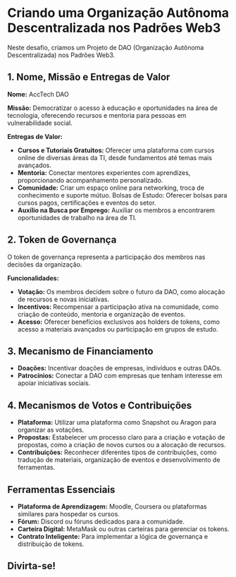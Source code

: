 # Criando uma Organização Autônoma Descentralizada nos Padrões Web3

Neste desafio, criamos um Projeto de DAO (Organização Autônoma Descentralizada) nos Padrões Web3.

## 1. Nome, Missão e Entregas de Valor

**Nome:** AccTech DAO

**Missão:** Democratizar o acesso à educação e oportunidades na área de tecnologia, oferecendo recursos e mentoria para pessoas em vulnerabilidade social.

**Entregas de Valor:** 

- **Cursos e Tutoriais Gratuitos:** Oferecer uma plataforma com cursos online de diversas áreas da TI, desde fundamentos até temas mais avançados.
- **Mentoria:** Conectar mentores experientes com aprendizes, proporcionando acompanhamento personalizado.
- **Comunidade:** Criar um espaço online para networking, troca de conhecimento e suporte mútuo.
Bolsas de Estudo: Oferecer bolsas para cursos pagos, certificações e eventos do setor.
- **Auxílio na Busca por Emprego:** Auxiliar os membros a encontrarem oportunidades de trabalho na área de TI.

## 2. Token de Governança

O token de governança representa a participação dos membros nas decisões da organização. 

**Funcionalidades:**

- **Votação:** Os membros decidem sobre o futuro da DAO, como alocação de recursos e novas iniciativas.
- **Incentivos:** Recompensar a participação ativa na comunidade, como criação de conteúdo, mentoria e organização de eventos.
- **Acesso:** Oferecer benefícios exclusivos aos holders de tokens, como acesso a materiais avançados ou participação em grupos de estudo.

## 3. Mecanismo de Financiamento

- **Doações:** Incentivar doações de empresas, indivíduos e outras DAOs.
- **Patrocínios:** Conectar a DAO com empresas que tenham interesse em apoiar iniciativas sociais.

## 4. Mecanismos de Votos e Contribuições

- **Plataforma:** Utilizar uma plataforma como Snapshot ou Aragon para organizar as votações.
- **Propostas:** Estabelecer um processo claro para a criação e votação de propostas, como a criação de novos cursos ou a alocação de recursos.
- **Contribuições:** Reconhecer diferentes tipos de contribuições, como tradução de materiais, organização de eventos e desenvolvimento de ferramentas.

## Ferramentas Essenciais 

- **Plataforma de Aprendizagem:** Moodle, Coursera ou plataformas similares para hospedar os cursos.
- **Fórum:** Discord ou fóruns dedicados para a comunidade.
- **Carteira Digital:** MetaMask ou outras carteiras para gerenciar os tokens.
- **Contrato Inteligente:** Para implementar a lógica de governança e distribuição de tokens.

## Divirta-se!